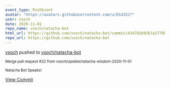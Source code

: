 ```yaml
---
event_type: PushEvent
avatar: "https://avatars.githubusercontent.com/u/814322?"
user: vsoch
date: 2020-11-01
repo_name: vsoch/natacha-bot
html_url: https://github.com/vsoch/natacha-bot/commit/434781b92b7a2770b34ec265e14dbb089489bcd9
repo_url: https://github.com/vsoch/natacha-bot
---
```


<a href='https://github.com/vsoch' target='_blank'>vsoch</a> pushed to <a href='https://github.com/vsoch/natacha-bot' target='_blank'>vsoch/natacha-bot</a>

<small>Merge pull request #22 from vsoch/update/natacha-wisdom-2020-11-01

Natacha Bot Speaks!</small>

<a href='https://github.com/vsoch/natacha-bot/commit/434781b92b7a2770b34ec265e14dbb089489bcd9' target='_blank'>View Commit</a>